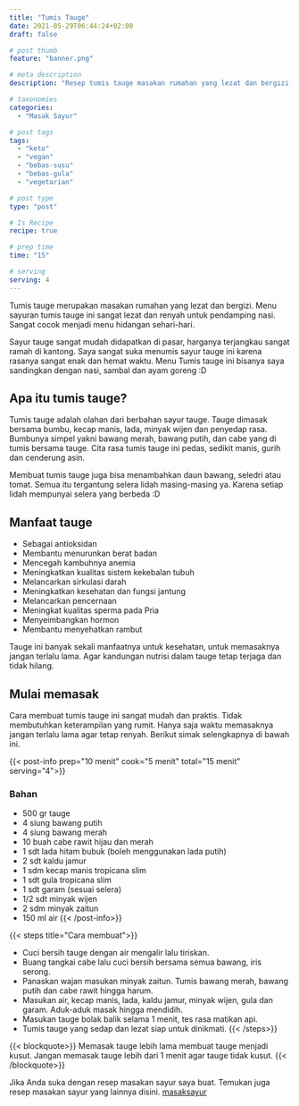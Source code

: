 ```yaml
---
title: "Tumis Tauge"
date: 2021-05-29T06:44:24+02:00
draft: false

# post thumb
feature: "banner.png"

# meta description
description: "Resep tumis tauge masakan rumahan yang lezat dan bergizi. Cara membuatnya mudah tidak membutuhkan waktu yang lama. Baca selengkapnya disini untuk mempelajarinya."

# taxonomies
categories:
  - "Masak Sayur"

# post tags
tags:
  - "keto"
  - "vegan"
  - "bebas-susu"
  - "bebas-gula"
  - "vegetarian"

# post type
type: "post"

# Is Recipe
recipe: true

# prep time
time: "15"

# serving
serving: 4
---
```


Tumis tauge merupakan masakan rumahan yang lezat dan bergizi. Menu sayuran tumis tauge ini sangat lezat dan renyah untuk pendamping nasi. Sangat cocok menjadi menu hidangan sehari-hari.

Sayur tauge sangat mudah didapatkan di pasar, harganya terjangkau sangat ramah di kantong. Saya sangat suka menumis sayur tauge ini karena rasanya sangat enak dan hemat waktu. Menu Tumis tauge ini bisanya saya sandingkan dengan nasi, sambal dan ayam goreng :D

## Apa itu tumis tauge?

Tumis tauge adalah olahan dari berbahan sayur tauge. Tauge dimasak bersama bumbu, kecap manis, lada, minyak wijen dan penyedap rasa. Bumbunya simpel yakni bawang merah, bawang putih, dan cabe yang di tumis bersama tauge. Cita rasa tumis tauge ini pedas, sedikit manis, gurih dan cenderung asin.

Membuat tumis tauge juga bisa menambahkan daun bawang, seledri atau tomat. Semua itu tergantung selera lidah masing-masing ya. Karena setiap lidah mempunyai selera yang berbeda :D

## Manfaat tauge

-   Sebagai antioksidan
-   Membantu menurunkan berat badan
-   Mencegah kambuhnya anemia
-   Meningkatkan kualitas sistem kekebalan tubuh
-   Melancarkan sirkulasi darah
-   Meningkatkan kesehatan dan fungsi jantung
-   Melancarkan pencernaan
-   Meningkat kualitas sperma pada Pria
-   Menyeimbangkan hormon
-   Membantu menyehatkan rambut

Tauge ini banyak sekali manfaatnya untuk kesehatan, untuk memasaknya jangan terlalu lama. Agar kandungan nutrisi dalam tauge tetap terjaga dan tidak hilang.

## Mulai memasak

Cara membuat tumis tauge ini sangat mudah dan praktis. Tidak membutuhkan keterampilan yang rumit. Hanya saja waktu memasaknya jangan terlalu lama agar tetap renyah. Berikut simak selengkapnya di bawah ini.

 {{< post-info prep="10 menit" cook="5 menit" total="15 menit" serving="4">}}

### Bahan

-   500 gr tauge
-   4 siung bawang putih
-   4 siung bawang merah
-   10 buah cabe rawit hijau dan merah
-   1 sdt lada hitam bubuk (boleh menggunakan lada putih)
-   2 sdt kaldu jamur
-   1 sdm kecap manis tropicana slim
-   1 sdt gula tropicana slim
-   1 sdt garam (sesuai selera)
-   1/2 sdt minyak wijen
-   2 sdm minyak zaitun
-   150 ml air
{{< /post-info>}}

{{< steps title="Cara membuat">}}
-   Cuci bersih tauge dengan air mengalir lalu tiriskan.
-   Buang tangkai cabe lalu cuci bersih bersama semua bawang, iris serong.
-   Panaskan wajan masukan minyak zaitun. Tumis bawang merah, bawang putih dan cabe rawit hingga harum.
-   Masukan air, kecap manis, lada, kaldu jamur, minyak wijen, gula dan garam. Aduk-aduk masak hingga mendidih.
-   Masukan tauge bolak balik selama 1 menit, tes rasa matikan api.
-   Tumis tauge yang sedap dan lezat siap untuk dinikmati.
{{< /steps>}}

{{< blockquote>}}
Memasak tauge lebih lama membuat tauge menjadi kusut. Jangan memasak tauge lebih dari 1 menit agar tauge tidak kusut.
{{< /blockquote>}}

Jika Anda suka dengan resep masakan sayur saya buat. Temukan juga resep masakan sayur yang lainnya disini. [masaksayur](/categories/masak-sayur/)